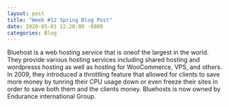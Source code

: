 ```yaml
---
layout: post
title: "Week #12 Spring Blog Post"
date: 2020-05-01 12:20:00 -0800
categories: Blog
---
```


Bluehost is a web hosting service that is oneof the largest in the world. They provide various hosting services including shared hosting and wordpresss hosting as well as hosting for WooCommerce, VPS, and others. In 2009, they introduced a throttling feature that allowed for clients to save more money by tunring their CPU usage down or even freeze their sites in order to save both them and the clients money. Bluehosts is now owned by Endurance international Group.
